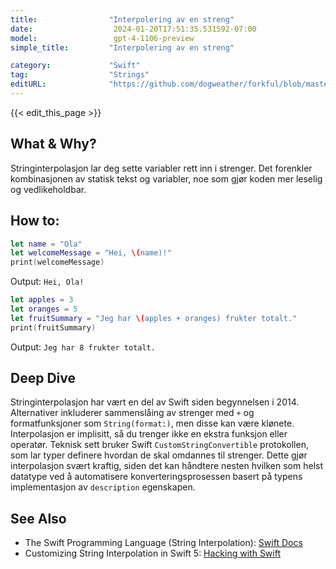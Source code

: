 ```yaml
---
title:                "Interpolering av en streng"
date:                  2024-01-20T17:51:35.531592-07:00
model:                 gpt-4-1106-preview
simple_title:         "Interpolering av en streng"

category:             "Swift"
tag:                  "Strings"
editURL:              "https://github.com/dogweather/forkful/blob/master/content/no/swift/interpolating-a-string.md"
---
```


{{< edit_this_page >}}

## What & Why?
Stringinterpolasjon lar deg sette variabler rett inn i strenger. Det forenkler kombinasjonen av statisk tekst og variabler, noe som gjør koden mer leselig og vedlikeholdbar.

## How to:
```Swift
let name = "Ola"
let welcomeMessage = "Hei, \(name)!"
print(welcomeMessage)
```
Output: `Hei, Ola!`

```Swift
let apples = 3
let oranges = 5
let fruitSummary = "Jeg har \(apples + oranges) frukter totalt."
print(fruitSummary)
```
Output: `Jeg har 8 frukter totalt.`

## Deep Dive
Stringinterpolasjon har vært en del av Swift siden begynnelsen i 2014. Alternativer inkluderer sammenslåing av strenger med `+` og formatfunksjoner som `String(format:)`, men disse kan være klønete. Interpolasjon er implisitt, så du trenger ikke en ekstra funksjon eller operatør. Teknisk sett bruker Swift `CustomStringConvertible` protokollen, som lar typer definere hvordan de skal omdannes til strenger. Dette gjør interpolasjon svært kraftig, siden det kan håndtere nesten hvilken som helst datatype ved å automatisere konverteringsprosessen basert på typens implementasjon av `description` egenskapen.

## See Also
- The Swift Programming Language (String Interpolation): [Swift Docs](https://docs.swift.org/swift-book/LanguageGuide/StringsAndCharacters.html#ID292)
- Customizing String Interpolation in Swift 5: [Hacking with Swift](https://www.hackingwithswift.com/articles/178/super-powered-string-interpolation-in-swift-5)
